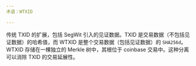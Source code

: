 ```yaml
---
术语：WTXID

---
```

传统 TXID 的扩展，包括 SegWit 引入的见证数据。TXID 是交易数据（不包括见证数据）的哈希值，而 WTXID 是整个交易数据（包括见证数据）的 `SHA256d`。WTXID 存储在一棵独立的 Merkle 树中，其根位于 coinbase 交易中。这种分离可以消除 TXID 的交易延展性。